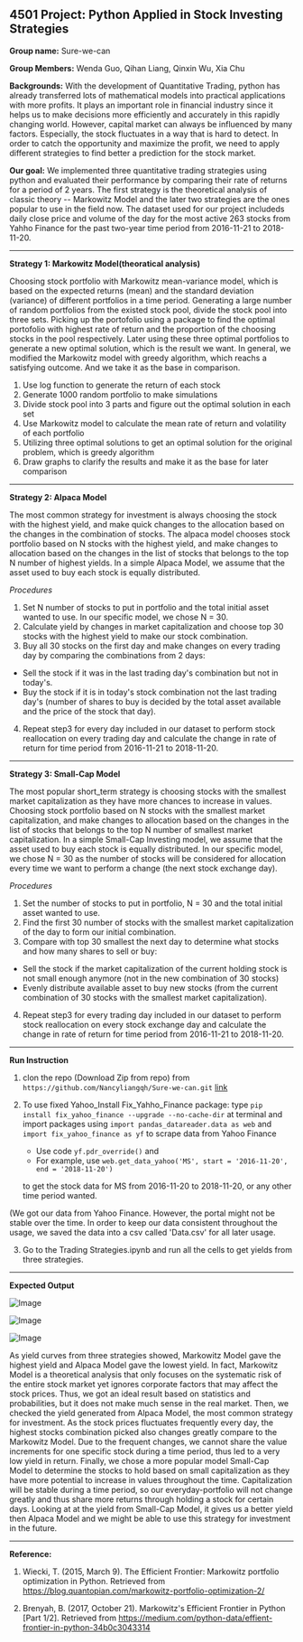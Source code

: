 
## 4501 Project: Python Applied in Stock Investing Strategies

**Group name:** Sure-we-can

**Group Members:** Wenda Guo, Qihan Liang, Qinxin Wu, Xia Chu

**Backgrounds:**
With the development of Quantitative Trading, python has already transferred lots of  mathematical models into practical applications with more profits. It plays an important role in financial industry since it helps us to make decisions more efficiently and accurately in this rapidly changing world. However, capital market can always be influenced by many factors. Especially, the stock fluctuates in a way that is hard to detect. In order to catch the opportunity and maximize the profit, we need to apply different strategies to find better a prediction for the stock market.

**Our goal:**
We implemented three quantitative trading strategies using python and evaluated their performance by comparing their rate of returns for a period of 2 years. The first strategy is the theoretical analysis of classic theory -- Markowitz Model and the later two strategies are the ones popular to use in the field now. The dataset used for our project includeds daily close price and volume of the day for the most active 263 stocks from Yahho Finance for the past two-year time period from 2016-11-21 to 2018-11-20.


---
**Strategy 1: Markowitz Model(theoratical analysis)**

Choosing stock portfolio with Markowitz mean-variance model, which is based on the expected returns (mean) and the standard deviation (variance) of different portfolios in a time period. Generating a large number of random portfolios from the existed stock pool, divide the stock pool into three sets. Picking up the portofolio using a package to find the optimal portofolio with highest rate of return and the proportion of the choosing stocks in the pool respectively. Later using these three optimal portfolios to generate a new optimal solution, which is the result we want. In general, we modified the Markowitz model with greedy algorithm, which reachs a satisfying outcome. And we take it as the base in comparison.
1. Use log function to generate the return of each stock	
2.	Generate 1000 random portfolio to make simulations
3.	Divide stock pool into 3 parts and figure out the optimal solution in each set
4. Use Markowitz model to calculate the mean rate of return and volatility of each portfolio
5. Utilizing three optimal solutions to get an optimal solution for the original problem, which is greedy algorithm
6. Draw graphs to clarify the results and make it as the base for later comparison


---
**Strategy 2: Alpaca Model**

The most common strategy for investment is always choosing the stock with the highest yield, and make quick changes to the allocation based on the changes in the combination of stocks. The alpaca model chooses stock portfolio based on N stocks with the highest yield, and make changes to allocation based on the changes in the list of stocks that belongs to the top N number of highest yields. In a simple Alpaca Model, we assume that the asset used to buy each stock is equally distributed.

*Procedures*
1. Set N number of stocks to put in portfolio and the total initial asset wanted to use. In our specific model, we chose N = 30.
2. Calculate yield by changes in market capitalization and choose top 30 stocks with the highest yield to make our stock combination.
3. Buy all 30 stocks on the first day and make changes on every trading day by comparing the combinations from 2 days:
  * Sell the stock if it was in the last trading day's combination but not in today's. 
  * Buy the stock if it is in today's stock combination not the last trading day's (number of shares to buy is decided by the total asset available and the price of the stock that day).
4. Repeat step3 for every day included in our dataset to perform stock reallocation on every trading day and calculate the change in rate of return for time period from 2016-11-21 to 2018-11-20.


---
**Strategy 3: Small-Cap Model**

The most popular short_term strategy is choosing stocks with the smallest market capitalization as they have more chances to increase in values. Choosing stock portfolio based on N stocks with the smallest market capitalization, and make changes to allocation based on the changes in the list of stocks that belongs to the top N number of smallest market capitalization. In a simple Small-Cap Investing model, we assume that the asset used to buy each stock is equally distributed. In our specific model, we chose N = 30 as the number of stocks will be considered for allocation every time we want to perform a change (the next stock exchange day).

*Procedures*
1. Set the number of stocks to put in portfolio, N = 30 and the total initial asset wanted to use.
2. Find the first 30 number of stocks with the smallest market capitalization of the day to form our initial combination. 
3. Compare with top 30 smallest the next day to determine what stocks and how many shares to sell or buy:
  * Sell the stock if the market capitalization of the current holding stock is not small enough anymore (not in the new combination of 30 stocks)
  * Evenly distribute available asset to buy new stocks (from the current combination of 30 stocks with the smallest market capitalization).
4. Repeat step3 for every trading day included in our dataset to perform stock reallocation on every stock exchange day and calculate the change in rate of return for time period from 2016-11-21 to 2018-11-20.


---
**Run Instruction**

1. clon the repo (Download Zip from repo) from `https://github.com/Nancyliangqh/Sure-we-can.git` [link](https://github.com/Nancyliangqh/Sure-we-can.git)
2. To use fixed Yahoo_Install Fix_Yahho_Finance package: type `pip install fix_yahoo_finance --upgrade --no-cache-dir` at terminal and import packages using `import pandas_datareader.data as web` and `import fix_yahoo_finance as yf` to scrape data from Yahoo Finance
   * Use code `yf.pdr_override()` and 
   * For example, use `web.get_data_yahoo('MS', start = '2016-11-20', end = '2018-11-20')` 
   
   to get the stock data for MS from 2016-11-20 to 2018-11-20, or any other time period wanted.

  (We got our data from Yahoo Finance. However, the portal might not be stable over the time. In order to keep our data consistent throughout the usage, we saved the data into a csv called 'Data.csv' for all later usage. 

3. Go to the Trading Strategies.ipynb and run all the cells to get yields from three strategies.


---
**Expected Output**

![Image](https://github.com/Nancyliangqh/Sure-we-can/blob/master/Markowitz.png)

![Image](https://github.com/Nancyliangqh/Sure-we-can/blob/master/Alpaca.png)

![Image](https://github.com/Nancyliangqh/Sure-we-can/blob/master/SmallCap.png)

As yield curves from three strategies showed, Markowitz Model gave the highest yield and Alpaca Model gave the lowest yield. In fact, Markowitz Model is a theoretical analysis that only focuses on the systematic risk of the entire stock market yet ignores corporate factors that may affect the stock prices. Thus, we got an ideal result based on statistics and probabilities, but it does not make much sense in the real market. Then, we checked the yield generated from Alpaca Model, the most common strategy for investment. As the stock prices fluctuates frequently every day, the highest stocks combination picked also changes greatly compare to the Markowitz Model. Due to the frequent changes, we cannot share the value increments for one specific stock during a time period, thus led to a very low yield in return. Finally, we chose a more popular model Small-Cap Model to determine the stocks to hold based on small capitalization as they have more potential to increase in values throughout the time. Capitalization will be stable during a time period, so our everyday-portfolio will not change greatly and thus share more returns through holding a stock for certain days. Looking at at the yield from Small-Cap Model, it gives us a better yield then Alpaca Model and we might be able to use this strategy for investment in the future.


---
**Reference:**

1. Wiecki, T. (2015, March 9). The Efficient Frontier: Markowitz portfolio optimization in Python. Retrieved from https://blog.quantopian.com/markowitz-portfolio-optimization-2/

2. Brenyah, B. (2017, October 21). Markowitz's Efficient Frontier in Python [Part 1/2]. Retrieved from https://medium.com/python-data/effient-frontier-in-python-34b0c3043314
